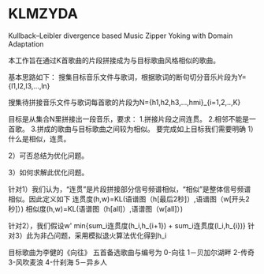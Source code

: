 # KLMZYDA
Kullback–Leibler divergence based Music Zipper Yoking with Domain Adaptation

本工作旨在通过K首歌曲的片段拼接成为与目标歌曲风格相似的歌曲。

基本思路如下：
搜集目标音乐文件与歌词，根据歌词的断句切分音乐片段为Y={l1,l2,l3,...,ln}

搜集待拼接音乐文件与歌词每首歌的片段为N={h1,h2,h3,...,hmi}_{i=1,2,..,K}

目标是从集合N里拼接出一段音乐，要求：
1.拼接片段之间连贯。
2.相邻不能是一首歌。
3.拼成的歌曲与目标歌曲之间较为相似。
要完成如上目标我们需要明确
1）什么是相似，连贯。

2）可否总结为优化问题。

3）如何求解此优化问题。

针对1）我们认为，“连贯”是片段拼接部分信号频谱相似，“相似”是整体信号频谱相似。因此定义如下
连贯度(h,w)=KL(语谱图（h[最后2秒]）,语谱图（w[开头2秒]）)
相似度(h,w)=KL(语谱图（h[all]）,语谱图（w[all]）)

针对2），我们假设w'
min{sum_i连贯度(h_i,h_{i+1}) + sum_i连贯度(l_i,h_{i})}
针对3）此为非凸问题，采用模拟退火算法优化得到h_i

目标歌曲为李健的《向往》
五首备选歌曲与编号为
0-向往
1－贝加尔湖畔
2-传奇
3-风吹麦浪
4-什刹海
5－异乡人
